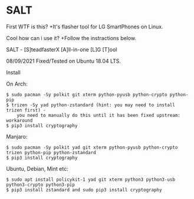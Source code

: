 # SALT

First WTF is this? 
+It's flasher tool for LG SmartPhones on Linux.

Cool how can i use it?
+Follow the instractions below.

SALT - [S]teadfasterX [A]ll-in-one [L]G [T]ool

08/09/2021
Fixed/Tested on Ubuntu 18.04 LTS.

Install

On Arch: 
          
    $ sudo pacman -Sy polkit git xterm python-pyusb python-crypto python-pip
    $ trizen -Sy yad python-zstandard (hint: you may need to install trizen first) - 
		you need to manually do this until it has been fixed upstream: workaround
    $ pip3 install cryptography
Manjaro:

    $ sudo pacman -Sy polkit yad git xterm python-pyusb python-crypto trizen python-pip python-zstandard
    $ pip3 install cryptography
Ubuntu, Debian, Mint etc:

    $ sudo apt install policykit-1 yad git xterm python3 python3-usb python3-crypto python3-pip
    $ pip3 install zstandard and sudo pip3 install cryptography
